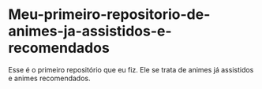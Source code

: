 # Meu-primeiro-repositorio-de-animes-ja-assistidos-e-recomendados
Esse é o primeiro repositório que eu fiz. Ele se trata de animes já assistidos e animes recomendados.
